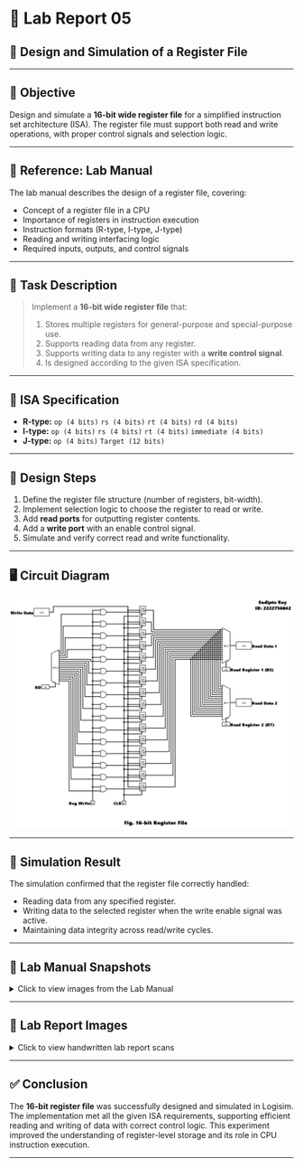 # 🔬 Lab Report 05  
## 🧪 Design and Simulation of a Register File

---

## 🎯 Objective
Design and simulate a **16-bit wide register file** for a simplified instruction set architecture (ISA). The register file must support both read and write operations, with proper control signals and selection logic.

---

## 📘 Reference: Lab Manual

The lab manual describes the design of a register file, covering:
- Concept of a register file in a CPU
- Importance of registers in instruction execution
- Instruction formats (R-type, I-type, J-type)
- Reading and writing interfacing logic
- Required inputs, outputs, and control signals

---

## 📝 Task Description
> Implement a **16-bit wide register file** that:
> 1. Stores multiple registers for general-purpose and special-purpose use.
> 2. Supports reading data from any register.
> 3. Supports writing data to any register with a **write control signal**.
> 4. Is designed according to the given ISA specification.

---

## 📜 ISA Specification

- **R-type:** `op (4 bits)` `rs (4 bits)` `rt (4 bits)` `rd (4 bits)`
- **I-type:** `op (4 bits)` `rs (4 bits)` `rt (4 bits)` `immediate (4 bits)`
- **J-type:** `op (4 bits)` `Target (12 bits)`

---

## 🔧 Design Steps

1. Define the register file structure (number of registers, bit-width).
2. Implement selection logic to choose the register to read or write.
3. Add **read ports** for outputting register contents.
4. Add a **write port** with an enable control signal.
5. Simulate and verify correct read and write functionality.

---

## 🖥️ Circuit Diagram

<img src="PNGs/LAB-05_Design of a Register File.png">

---

## 🧪 Simulation Result

The simulation confirmed that the register file correctly handled:
- Reading data from any specified register.
- Writing data to the selected register when the write enable signal was active.
- Maintaining data integrity across read/write cycles.

---

## 📸 Lab Manual Snapshots

<details>
<summary>Click to view images from the Lab Manual</summary>

<img src="PNGs/LAB_Manual_05- Design of a Register File -1.png">
<img src="PNGs/LAB_Manual_05- Design of a Register File -2.png">
<img src="PNGs/LAB_Manual_05- Design of a Register File -3.png">

</details>

---

## 📓 Lab Report Images

<details>
<summary>Click to view handwritten lab report scans</summary>

<img src="PNGs/LAB_Report-05_Design of a Register File-1.png">
<img src="PNGs/LAB_Report-05_Design of a Register File-2.png">
<img src="PNGs/LAB_Report-05_Design of a Register File-3.png">
<img src="PNGs/LAB_Report-05_Design of a Register File-4.png">

</details>

---

## ✅ Conclusion

The **16-bit register file** was successfully designed and simulated in Logisim. The implementation met all the given ISA requirements, supporting efficient reading and writing of data with correct control logic. This experiment improved the understanding of register-level storage and its role in CPU instruction execution.

---

